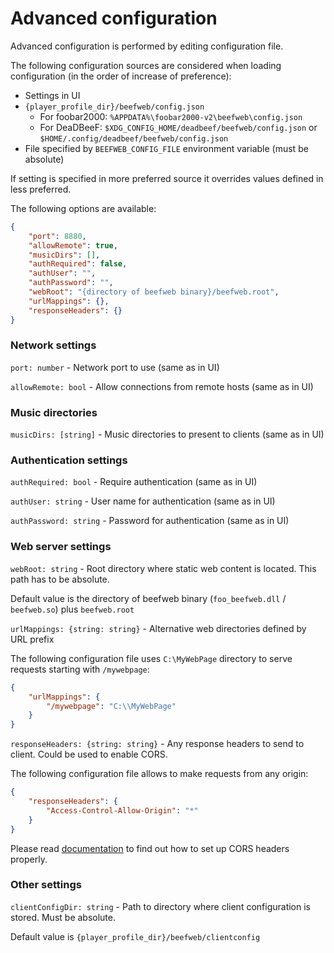 # Advanced configuration

Advanced configuration is performed by editing configuration file.

The following configuration sources are considered when loading configuration (in the order of increase of preference):

* Settings in UI
* `{player_profile_dir}/beefweb/config.json`
  - For foobar2000: `%APPDATA%\foobar2000-v2\beefweb\config.json`
  - For DeaDBeeF: `$XDG_CONFIG_HOME/deadbeef/beefweb/config.json` or `$HOME/.config/deadbeef/beefweb/config.json`
* File specified by `BEEFWEB_CONFIG_FILE` environment variable (must be absolute)

If setting is specified in more preferred source it overrides values defined in less preferred.

The following options are available:

```json
{
    "port": 8880,
    "allowRemote": true,
    "musicDirs": [],
    "authRequired": false,
    "authUser": "",
    "authPassword": "",
    "webRoot": "{directory of beefweb binary}/beefweb.root",
    "urlMappings": {},
    "responseHeaders": {}
}
```

### Network settings

`port: number` - Network port to use (same as in UI)

`allowRemote: bool` - Allow connections from remote hosts (same as in UI)

### Music directories

`musicDirs: [string]` - Music directories to present to clients (same as in UI)

### Authentication settings

`authRequired: bool` - Require authentication (same as in UI)

`authUser: string` - User name for authentication (same as in UI)

`authPassword: string` - Password for authentication (same as in UI)

### Web server settings

`webRoot: string` - Root directory where static web content is located. This path has to be absolute.

Default value is the directory of beefweb binary (`foo_beefweb.dll` / `beefweb.so`) plus `beefweb.root`

`urlMappings: {string: string}` - Alternative web directories defined by URL prefix

The following configuration file uses `C:\MyWebPage` directory to serve requests starting with `/mywebpage`:

```json
{
    "urlMappings": {
        "/mywebpage": "C:\\MyWebPage"
    }
}
```

`responseHeaders: {string: string}` - Any response headers to send to client. Could be used to enable CORS.

The following configuration file allows to make requests from any origin:

```json
{
    "responseHeaders": {
        "Access-Control-Allow-Origin": "*"
    }
}
```

Please read [documentation](https://developer.mozilla.org/en-US/docs/Web/HTTP/CORS) to find out how to set up CORS headers properly.

### Other settings

`clientConfigDir: string` - Path to directory where client configuration is stored. Must be absolute.

Default value is `{player_profile_dir}/beefweb/clientconfig`
